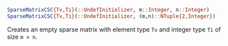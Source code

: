 ```julia
SparseMatrixCSC{Tv,Ti}(::UndefInitializer, m::Integer, n::Integer)
SparseMatrixCSC{Tv,Ti}(::UndefInitializer, (m,n)::NTuple{2,Integer})
```

Creates an empty sparse matrix with element type `Tv` and integer type `Ti` of size `m × n`.
